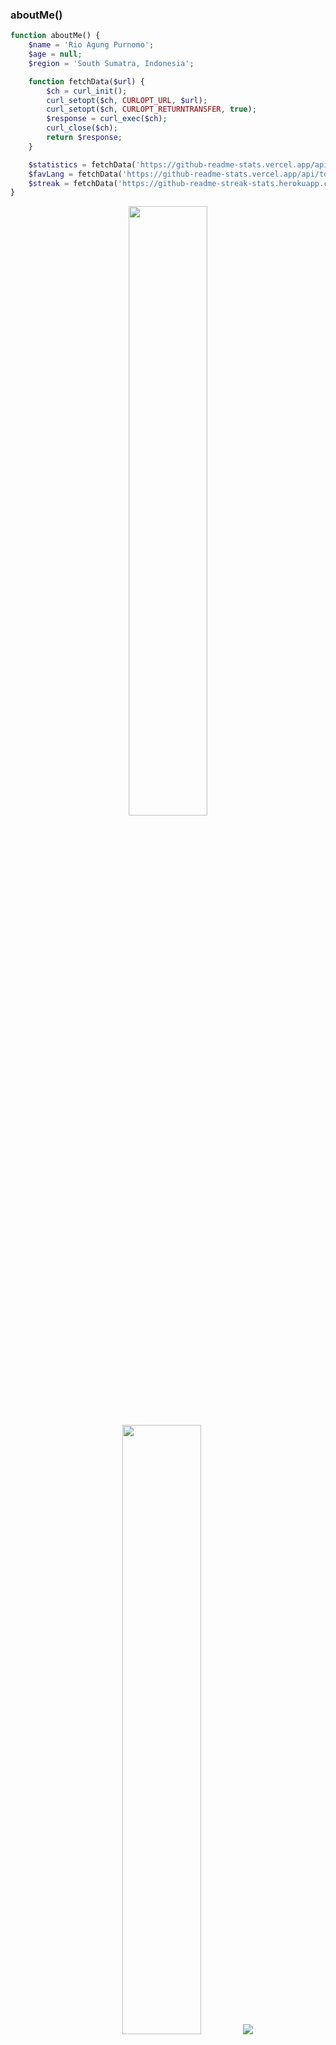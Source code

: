 ### aboutMe()
```php
function aboutMe() {
    $name = 'Rio Agung Purnomo';
    $age = null;
    $region = 'South Sumatra, Indonesia';

    function fetchData($url) {
        $ch = curl_init();
        curl_setopt($ch, CURLOPT_URL, $url);
        curl_setopt($ch, CURLOPT_RETURNTRANSFER, true);
        $response = curl_exec($ch);
        curl_close($ch);
        return $response;
    }

    $statistics = fetchData('https://github-readme-stats.vercel.app/api?username=riodevnet&show_icons=true](https://github-readme-stats.vercel.app/api?username=riodevnet&show_icons=true&count_private=true&theme=darcula&hide_border=true&hide=issues,contribs&bg_color=00000000');
    $favLang = fetchData('https://github-readme-stats.vercel.app/api/top-langs/?username=riodevnet&langs_count=6&layout=compact](https://github-readme-stats.vercel.app/api/top-langs/?username=riodevnet&layout=compact&hide_border=true&theme=darcula&bg_color=00000000&langs_count=6&hide=jupyter%20notebook,tex,css,php&exclude_repo=Pacman-AI');
    $streak = fetchData('https://github-readme-streak-stats.herokuapp.com/?user=riodevnet&date_format=j%20M%5B%20Y%5D](https://github-readme-streak-stats.herokuapp.com?user=riodevnet&theme=darcula&hide_border=true&background=00000000');
}
```

<p align="center">
  <img height="50%" width="auto" src ="https://github-readme-stats.vercel.app/api?username=riodevnet&show_icons=true&count_private=true&theme=darcula&hide_border=true&hide=issues,contribs&bg_color=00000000">
  <img height="50%" width="auto" src ="https://github-readme-stats.vercel.app/api/top-langs/?username=riodevnet&layout=compact&hide_border=true&theme=darcula&bg_color=00000000&langs_count=6&hide=jupyter%20notebook,tex,css,php&exclude_repo=Pacman-AI">
  <img src ="https://github-readme-streak-stats.herokuapp.com?user=riodevnet&theme=darcula&hide_border=true&background=00000000">

  ```js
$socials = [
  'website'   => 'https://riodev.net',
  'instagram' => 'https://instagr.am/iamrioap',
  'facebook'  => 'https://fb.com/iamrioap',
  'twitter'   => 'https://x/riodevnet',
  'github'    => 'https://github.com/riodevnet',
  'linkedin'  => 'https://linked.com/in/ihsanzz',
  'keybase'   => 'https://keybase.io/riodevnet',
  'discord'   => '#',
  'views'     => 'https://komarev.com/ghpvc/?username=riodevnet&color=brightgreen'
];
```

#### socials.get('views')
![](https://komarev.com/ghpvc/?username=riodevnet&color=brightgreen)
